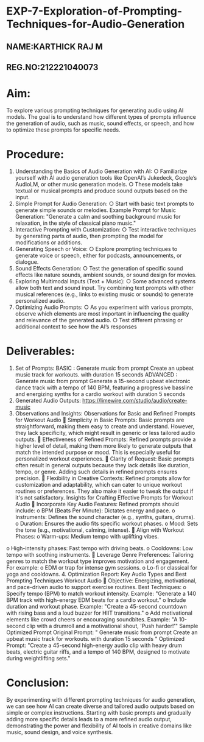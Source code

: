 # EXP-7-Exploration-of-Prompting-Techniques-for-Audio-Generation
## NAME:KARTHICK RAJ M
## REG.NO:212221040073
# Aim:
To explore various prompting techniques for generating audio using AI models. The goal is to 
understand how different types of prompts influence the generation of audio, such as music, 
sound effects, or speech, and how to optimize these prompts for specific needs.
# Procedure:
1. Understanding the Basics of Audio Generation with AI:
○ Familiarize yourself with AI audio generation tools like OpenAI’s Jukedeck, 
Google’s AudioLM, or other music generation models.
○ These models take textual or musical prompts and produce sound outputs based 
on the input.
2. Simple Prompt for Audio Generation:
○ Start with basic text prompts to generate simple sounds or melodies.
Example Prompt for Music Generation:
"Generate a calm and soothing background music for relaxation, in the 
style of classical piano music."
3. Interactive Prompting with Customization:
○ Test interactive techniques by generating parts of audio, then prompting the 
model for modifications or additions.
4. Generating Speech or Voice:
○ Explore prompting techniques to generate voice or speech, either for podcasts, 
announcements, or dialogue.
5. Sound Effects Generation:
○ Test the generation of specific sound effects like nature sounds, ambient sounds, 
or sound design for movies.
6. Exploring Multimodal Inputs (Text + Music):
○ Some advanced systems allow both text and sound input. Try combining text 
prompts with other musical references (e.g., links to existing music or sounds) to 
generate personalized audio.
7. Optimizing Audio Prompts:
○ As you experiment with various prompts, observe which elements are most 
important in influencing the quality and relevance of the generated audio.
○ Test different phrasing or additional context to see how the AI’s responses 

# Deliverables:
1. Set of Prompts:
BASIC : Generate music from prompt Create an upbeat music track for workouts. with 
duration 15 seconds
ADVANCED : Generate music from prompt Generate a 15-second upbeat electronic 
dance track with a tempo of 140 BPM, featuring a progressive bassline and energizing 
synths for a cardio workout with duration 5 seconds
2. Generated Audio Outputs: https://limewire.com/studio/audio/create-music
3. Observations and Insights:
 Observations for Basic and Refined Prompts for Workout Audio
 Simplicity in Basic Prompts:
Basic prompts are straightforward, making them easy to create and understand. 
However, they lack specificity, which might result in generic or less tailored audio 
outputs.
 Effectiveness of Refined Prompts:
Refined prompts provide a higher level of detail, making them more likely to generate 
outputs that match the intended purpose or mood. This is especially useful for 
personalized workout experiences.
 Clarity of Request:
Basic prompts often result in general outputs because they lack details like duration, 
tempo, or genre. Adding such details in refined prompts ensures precision.
 Flexibility in Creative Contexts:
Refined prompts allow for customization and adaptability, which can cater to unique 
workout routines or preferences. They also make it easier to tweak the output if it's not 
satisfactory.
 Insights for Crafting Effective Prompts for Workout Audio
 Incorporate Key Audio Features:
Refined prompts should include:
o BPM (Beats Per Minute): Dictates energy and pace.
o Instruments: Defines the sound character (e.g., synths, guitars, drums).
o Duration: Ensures the audio fits specific workout phases.
o Mood: Sets the tone (e.g., motivational, calming, intense).
 Align with Workout Phases:
o Warm-ups: Medium tempo with uplifting vibes.

o High-intensity phases: Fast tempo with driving beats.
o Cooldowns: Low tempo with soothing instruments.
 Leverage Genre Preferences:
Tailoring genres to match the workout type improves motivation and engagement. For 
example:
o EDM or trap for intense gym sessions.
o Lo-fi or classical for yoga and cooldowns.
4. Optimization Report:
Key Audio Types and Best Prompting Techniques
Workout Audio
 Objective: Energizing, motivational, and pace-driven audio to support exercise routines.
Best Techniques:
o Specify tempo (BPM) to match workout intensity.
Example: "Generate a 140 BPM track with high-energy EDM beats for a cardio workout."
o Include duration and workout phase.
Example: "Create a 45-second countdown with rising bass and a loud buzzer for HIIT 
transitions."
o Add motivational elements like crowd cheers or encouraging soundbites.
Example: "A 10-second clip with a drumroll and a motivational shout, 'Push harder!'"
Sample Optimized Prompt
Original Prompt: " Generate music from prompt Create an upbeat music track for workouts. 
with duration 15 seconds "
Optimized Prompt: "Create a 45-second high-energy audio clip with heavy drum beats, electric 
guitar riffs, and a tempo of 140 BPM, designed to motivate during weightlifting sets."
# Conclusion:
By experimenting with different prompting techniques for audio generation, we can see how AI 
can create diverse and tailored audio outputs based on simple or complex instructions. Starting 
with basic prompts and gradually adding more specific details leads to a more refined audio 
output, demonstrating the power and flexibility of AI tools in creative domains like music, sound 
design, and voice synthesis.
